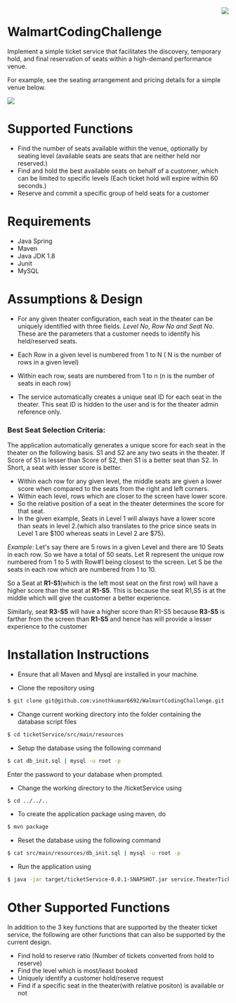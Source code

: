 <img src = "https://upload.wikimedia.org/wikipedia/commons/thumb/7/76/New_Walmart_Logo.svg/1280px-New_Walmart_Logo.svg.png" align = "right">

# WalmartCodingChallenge
Implement a simple ticket service that facilitates the discovery, temporary hold, and final reservation of seats within a high-demand performance venue.


For example, see the seating arrangement and pricing details for a simple venue below.

<img src = "https://s12.postimg.org/fr3ydyeyl/Screen_Shot_2016_08_24_at_2_55_06_AM.png" align = "center">

Supported Functions
=======


* Find the number of seats available within the venue, optionally by seating level
  (available seats are seats that are neither held nor reserved.)
* Find and hold the best available seats on behalf of a customer, which can be limited to specific levels
  (Each ticket hold will expire within 60 seconds.)
* Reserve and commit a specific group of held seats for a customer

Requirements
=======

* Java Spring
* Maven
* Java JDK 1.8
* Junit
* MySQL

Assumptions & Design
=======

* For any given theater configuration, each seat in the theater can be uniquely identified with three fields. *Level No, Row No and Seat No*. These are the parameters that a customer needs to identify his held/reserved seats.

* Each Row in a given level is numbered from 1 to N ( N is the number of rows in a given level)

* Within each row, seats are numbered from 1 to n (n is the number of seats in each row)

* The service automatically creates a unique seat ID for each seat in the theater. This seat ID is hidden to the user and is for the theater admin reference only.

### Best Seat Selection Criteria: ###

The application automatically generates a unique score for each seat in the theater on the following basis. S1 and S2 are any two seats in the theater. If Score of S1 is lesser than Score of S2, then S1 is a better seat than S2. In Short, a seat with lesser score is better. 

* Within each row for any given level, the middle seats are given a lower score when compared to the seats from the right and left corners. 
* Within each level, rows which are closer to the screen have lower score. 
* So the relative position of a seat in the theater determines the score for that seat.
* In the given example, Seats in Level 1 will always have a lower score than seats in level 2.(which also translates to the price since seats in Level 1 are $100 whereas seats in Level 2 are $75). 

*Example*: Let's say there are 5 rows in a given Level and there are 10 Seats in each row. So we have a total of 50 seats. Let R represent the unique row numbered from 1 to 5 with Row#1 being closest to the screen. Let S be the seats in each row which are numbered from 1 to 10.

So a Seat at **R1-S1**(which is the left most seat on the first row) will have a higher score than the seat at **R1-S5**. This is because the seat R1,S5 is at the middle which will give the customer a better experience.

Similarly, seat **R3-S5** will have a higher score than R1-S5 because **R3-S5** is farther from the screen than **R1-S5** and hence has will provide a lesser experience to the customer


Installation Instructions 
=======

* Ensure that all Maven and Mysql are installed in your machine.

* Clone the repository using 

```bash
$ git clone git@github.com:vinothkumar6692/WalmartCodingChallenge.git
```

* Change current working directory into the folder containing the database script files

```bash
$ cd ticketService/src/main/resources
```

* Setup the database using the following command

```bash
$ cat db_init.sql | mysql -u root -p
```
Enter the password to your database when prompted. 

* Change the working directory to the /ticketService using

```bash
$ cd ../../..
```

* To create the application package using maven, do

```bash
$ mvn package
```

* Reset the database using the following command

```bash
$ cat src/main/resources/db_init.sql | mysql -u root -p
```

* Run the application using 

```bash
$ java -jar target/ticketService-0.0.1-SNAPSHOT.jar service.TheaterTicketServiceController
```



Other Supported Functions
=======

In addition to the 3 key functions that are supported by the theater ticket service, the following are other functions that can also be supported by the current design.

* Find hold to reserve ratio (Number of tickets converted from hold to reserve)
* Find the level which is most/least booked
* Uniquely identify a customer hold/reserve request
* Find if a specific seat in the theater(with relative positon) is available or not






